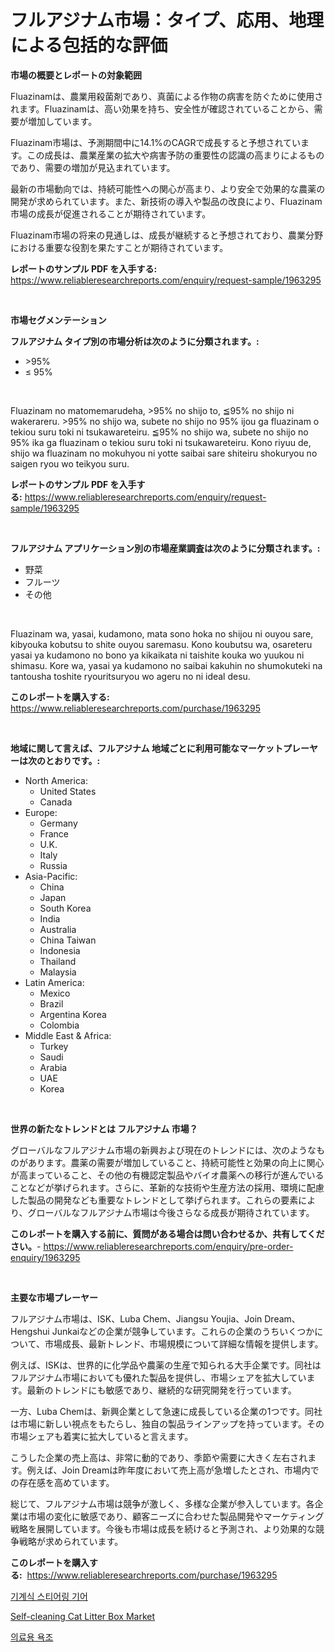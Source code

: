 <p><h1>フルアジナム市場：タイプ、応用、地理による包括的な評価</h1></p><p><strong>市場の概要とレポートの対象範囲</strong></p>
<p><p>Fluazinamは、農業用殺菌剤であり、真菌による作物の病害を防ぐために使用されます。Fluazinamは、高い効果を持ち、安全性が確認されていることから、需要が増加しています。</p><p>Fluazinam市場は、予測期間中に14.1%のCAGRで成長すると予想されています。この成長は、農業産業の拡大や病害予防の重要性の認識の高まりによるものであり、需要の増加が見込まれています。</p><p>最新の市場動向では、持続可能性への関心が高まり、より安全で効果的な農薬の開発が求められています。また、新技術の導入や製品の改良により、Fluazinam市場の成長が促進されることが期待されています。</p><p>Fluazinam市場の将来の見通しは、成長が継続すると予想されており、農業分野における重要な役割を果たすことが期待されています。</p></p>
<p><strong>レポートのサンプル PDF を入手する:</strong> <a href="https://www.reliableresearchreports.com/enquiry/request-sample/1963295">https://www.reliableresearchreports.com/enquiry/request-sample/1963295</a></p>
<p>&nbsp;</p>
<p><strong>市場セグメンテーション</strong></p>
<p><strong>フルアジナム タイプ別の市場分析は次のように分類されます。:</strong></p>
<p><ul><li>>95%</li><li>≤ 95%</li></ul></p>
<p>&nbsp;</p>
<p><p>Fluazinam no matomemarudeha, >95% no shijo to, ≦95% no shijo ni wakerareru. >95% no shijo wa, subete no shijo no 95% ijou ga fluazinam o tekiou suru toki ni tsukawareteiru. ≦95% no shijo wa, subete no shijo no 95% ika ga fluazinam o tekiou suru toki ni tsukawareteiru. Kono riyuu de, shijo wa fluazinam no mokuhyou ni yotte saibai sare shiteiru shokuryou no saigen ryou wo teikyou suru.</p></p>
<p><strong>レポートのサンプル PDF を入手する:</strong>&nbsp;<a href="https://www.reliableresearchreports.com/enquiry/request-sample/1963295">https://www.reliableresearchreports.com/enquiry/request-sample/1963295</a></p>
<p>&nbsp;</p>
<p><strong> フルアジナム アプリケーション別の市場産業調査は次のように分類されます。:</strong></p>
<p><ul><li>野菜</li><li>フルーツ</li><li>その他</li></ul></p>
<p>&nbsp;</p>
<p><p>Fluazinam wa, yasai, kudamono, mata sono hoka no shijou ni ouyou sare, kibyouka kobutsu to shite ouyou saremasu. Kono koubutsu wa, osareteru yasai ya kudamono no bono ya kikaikata ni taishite kouka wo yuukou ni shimasu. Kore wa, yasai ya kudamono no saibai kakuhin no shumokuteki na tantousha toshite ryouritsuryou wo ageru no ni ideal desu.</p></p>
<p><strong>このレポートを購入する:</strong>&nbsp; <a href="https://www.reliableresearchreports.com/purchase/1963295">https://www.reliableresearchreports.com/purchase/1963295</a></p>
<p>&nbsp;</p>
<p><strong>地域に関して言えば、フルアジナム 地域ごとに利用可能なマーケットプレーヤーは次のとおりです。:</strong></p>
<p><ul>
    <li>
        North America:
        <ul>
            <li>United States</li>
            <li>Canada</li>
        </ul>
    </li>
    <li>
        Europe:
        <ul>
            <li>Germany</li>
            <li>France</li>
            <li>U.K.</li>
            <li>Italy</li>
            <li>Russia</li>
        </ul>
    </li>
    <li>
        Asia-Pacific:
        <ul>
            <li>China</li>
            <li>Japan</li>
            <li>South Korea</li>
            <li>India</li>
            <li>Australia</li>
            <li>China Taiwan</li>
            <li>Indonesia</li>
            <li>Thailand</li>
            <li>Malaysia</li>
        </ul>
    </li>
    <li>
        Latin America:
        <ul>
            <li>Mexico</li>
            <li>Brazil</li>
            <li>Argentina Korea</li>
            <li>Colombia</li>
        </ul>
    </li>
    <li>
        Middle East & Africa:
        <ul>
            <li>Turkey</li>
            <li>Saudi</li>
            <li>Arabia</li>
            <li>UAE</li>
            <li>Korea</li>
        </ul>
    </li>
    </ul></p>
<p>&nbsp;</p>
<p><strong>世界の新たなトレンドとは フルアジナム 市場？</strong></p>
<p><p>グローバルなフルアジナム市場の新興および現在のトレンドには、次のようなものがあります。農薬の需要が増加していること、持続可能性と効果の向上に関心が高まっていること、その他の有機認定製品やバイオ農薬への移行が進んでいることなどが挙げられます。さらに、革新的な技術や生産方法の採用、環境に配慮した製品の開発なども重要なトレンドとして挙げられます。これらの要素により、グローバルなフルアジナム市場は今後さらなる成長が期待されています。</p></p>
<p><strong>このレポートを購入する前に、質問がある場合は問い合わせるか、共有してください。</strong>- <a href="https://www.reliableresearchreports.com/enquiry/pre-order-enquiry/1963295">https://www.reliableresearchreports.com/enquiry/pre-order-enquiry/1963295</a></p>
<p>&nbsp;</p>
<p><strong>主要な市場プレーヤー</strong></p>
<p><p>フルアジナム市場は、ISK、Luba Chem、Jiangsu Youjia、Join Dream、Hengshui Junkaiなどの企業が競争しています。これらの企業のうちいくつかについて、市場成長、最新トレンド、市場規模について詳細な情報を提供します。</p><p>例えば、ISKは、世界的に化学品や農薬の生産で知られる大手企業です。同社はフルアジナム市場においても優れた製品を提供し、市場シェアを拡大しています。最新のトレンドにも敏感であり、継続的な研究開発を行っています。</p><p>一方、Luba Chemは、新興企業として急速に成長している企業の1つです。同社は市場に新しい視点をもたらし、独自の製品ラインアップを持っています。その市場シェアも着実に拡大していると言えます。</p><p>こうした企業の売上高は、非常に動的であり、季節や需要に大きく左右されます。例えば、Join Dreamは昨年度において売上高が急増したとされ、市場内での存在感を高めています。</p><p>総じて、フルアジナム市場は競争が激しく、多様な企業が参入しています。各企業は市場の変化に敏感であり、顧客ニーズに合わせた製品開発やマーケティング戦略を展開しています。今後も市場は成長を続けると予測され、より効果的な競争戦略が求められています。</p></p>
<p><strong>このレポートを購入する:</strong>&nbsp;&nbsp;<a href="https://www.reliableresearchreports.com/purchase/1963295">https://www.reliableresearchreports.com/purchase/1963295</a></p>
<p><p><a href="https://github.com/vss5505pa7z1p/Market-Research-Report-List-1/blob/main/28379635887.md">기계식 스티어링 기어</a></p><p><a href="https://github.com/Alonsoolds3wq1d81czn8rbol/Market-Research-Report-List-1/blob/main/self-cleaning-cat-litter-box-market.md">Self-cleaning Cat Litter Box Market</a></p><p><a href="https://github.com/FelipeGrrady654556/Market-Research-Report-List-1/blob/main/24272845888.md">의료용 욕조</a></p></p>